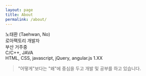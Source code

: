 ```yaml
---
layout: page
title: About
permalink: /about/
---
```


노태환 (Taehwan, No)  
로아팩토리 개발자  
부산 거주중  
C/C++, JAVA  
HTML, CSS, javascript, jQuery, angular.js 1.XX

> "어떻게"보다는 "왜"에 중심을 두고 개발 및 공부를 하고 있습니다.

